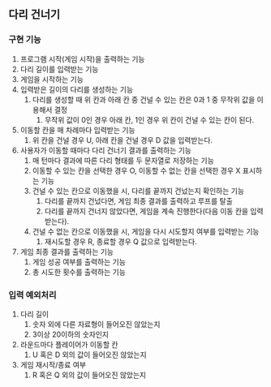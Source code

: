 ## 다리 건너기

### 구현 기능
1. 프로그램 시작(게임 시작)을 출력하는 기능
2. 다리 길이를 입력받는 기능
3. 게임을 시작하는 기능
4. 입력받은 길이의 다리를 생성하는 기능
   1. 다리를 생성할 때 위 칸과 아래 칸 중 건널 수 있는 칸은 0과 1 중 무작위 값을 이용해서 결정
      1. 무작위 값이 0인 경우 아래 칸, 1인 경우 위 칸이 건널 수 있는 칸이 된다.
5. 이동할 칸을 매 차례마다 입력받는 기능
   1. 위 칸을 건널 경우 U, 아래 칸을 건널 경우 D 값을 입력받는다.
6. 사용자가 이동할 때마다 다리 건너기 결과를 출력하는 기능
   1. 매 턴마다 결과에 따른 다리 형태를 두 문자열로 저장하는 기능
   2. 이동할 수 있는 칸을 선택한 경우 O, 이동할 수 없는 칸을 선택한 경우 X 표시하는 기능
   3. 건널 수 있는 칸으로 이동했을 시, 다리를 끝까지 건넜는지 확인하는 기능
      1. 다리를 끝까지 건넜다면, 게임 최종 결과를 출력하고 루프를 탈출
      2. 다리를 끝까지 건너지 않았다면, 게임을 계속 진행한다(다음 이동 칸을 입력받는다).
   4. 건널 수 없는 칸으로 이동했을 시, 게임을 다시 시도할지 여부를 입력받는 기능
      1. 재시도할 경우 R, 종료할 경우 Q 값으로 입력받는다.
7. 게임 최종 결과를 출력하는 기능
   1. 게임 성공 여부를 출력하는 기능
   2. 총 시도한 횟수를 출력하는 기능

### 입력 예외처리
1. 다리 길이
    1. 숫자 외에 다른 자료형이 들어오진 않았는지
    2. 3이상 20이하의 숫자인지
2. 라운드마다 플레이어가 이동할 칸
    1. U 혹은 D 외의 값이 들어오진 않았는지
3. 게임 재시작/종료 여부
    1. R 혹은 Q 외의 값이 들어오진 않았는지

